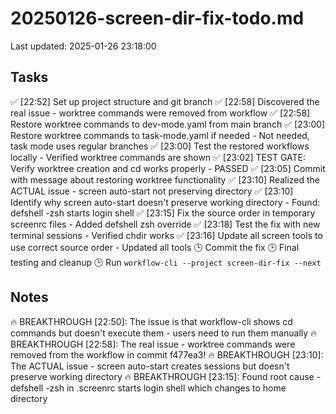 # 20250126-screen-dir-fix-todo.md
Last updated: 2025-01-26 23:18:00

## Tasks
✅ [22:52] Set up project structure and git branch
✅ [22:58] Discovered the real issue - worktree commands were removed from workflow
✅ [22:58] Restore worktree commands to dev-mode.yaml from main branch
✅ [23:00] Restore worktree commands to task-mode.yaml if needed - Not needed, task mode uses regular branches
✅ [23:00] Test the restored workflows locally - Verified worktree commands are shown
✅ [23:02] TEST GATE: Verify worktree creation and cd works properly - PASSED
✅ [23:05] Commit with message about restoring worktree functionality
✅ [23:10] Realized the ACTUAL issue - screen auto-start not preserving directory
✅ [23:10] Identify why screen auto-start doesn't preserve working directory - Found: defshell -zsh starts login shell
✅ [23:15] Fix the source order in temporary screenrc files - Added defshell zsh override
✅ [23:18] Test the fix with new terminal sessions - Verified chdir works
✅ [23:16] Update all screen tools to use correct source order - Updated all tools
🕒 Commit the fix
🕒 Final testing and cleanup
🕒 Run `workflow-cli --project screen-dir-fix --next`

## Notes
🔥 BREAKTHROUGH [22:50]: The issue is that workflow-cli shows cd commands but doesn't execute them - users need to run them manually
🔥 BREAKTHROUGH [22:58]: The real issue - worktree commands were removed from the workflow in commit f477ea3!
🔥 BREAKTHROUGH [23:10]: The ACTUAL issue - screen auto-start creates sessions but doesn't preserve working directory
🔥 BREAKTHROUGH [23:15]: Found root cause - defshell -zsh in .screenrc starts login shell which changes to home directory